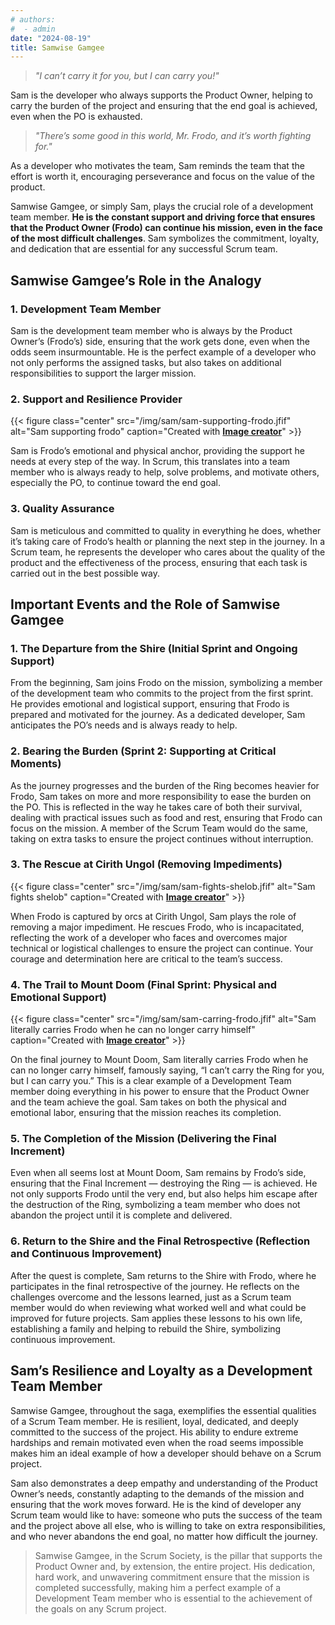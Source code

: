 ```yaml
---
# authors:
#  - admin
date: "2024-08-19"
title: Samwise Gamgee 
---
```



> *"I can’t carry it for you, but I can carry you!"*

Sam is the developer who always supports the Product Owner, helping to carry the burden of the project and ensuring that the end goal is achieved, even when the PO is exhausted.

> *"There’s some good in this world, Mr. Frodo, and it’s worth fighting for."*

As a developer who motivates the team, Sam reminds the team that the effort is worth it, encouraging perseverance and focus on the value of the product.

<!--more-->

Samwise Gamgee, or simply Sam, plays the crucial role of a development team member. **He is the constant support and driving force that ensures that the Product Owner (Frodo) can continue his mission, even in the face of the most difficult challenges**. Sam symbolizes the commitment, loyalty, and dedication that are essential for any successful Scrum team.

## Samwise Gamgee’s Role in the Analogy

### 1. Development Team Member

Sam is the development team member who is always by the Product Owner’s (Frodo’s) side, ensuring that the work gets done, even when the odds seem insurmountable. He is the perfect example of a developer who not only performs the assigned tasks, but also takes on additional responsibilities to support the larger mission.

### 2. Support and Resilience Provider

{{< figure class="center" src="/img/sam/sam-supporting-frodo.jfif" alt="Sam supporting frodo" caption="Created with [**Image creator**](https://www.bing.com/images/create?)" >}}



Sam is Frodo’s emotional and physical anchor, providing the support he needs at every step of the way. In Scrum, this translates into a team member who is always ready to help, solve problems, and motivate others, especially the PO, to continue toward the end goal.

### 3. Quality Assurance

Sam is meticulous and committed to quality in everything he does, whether it’s taking care of Frodo’s health or planning the next step in the journey. In a Scrum team, he represents the developer who cares about the quality of the product and the effectiveness of the process, ensuring that each task is carried out in the best possible way.

## Important Events and the Role of Samwise Gamgee

### 1. The Departure from the Shire (Initial Sprint and Ongoing Support)

From the beginning, Sam joins Frodo on the mission, symbolizing a member of the development team who commits to the project from the first sprint. He provides emotional and logistical support, ensuring that Frodo is prepared and motivated for the journey. As a dedicated developer, Sam anticipates the PO’s needs and is always ready to help.

### 2. Bearing the Burden (Sprint 2: Supporting at Critical Moments)

As the journey progresses and the burden of the Ring becomes heavier for Frodo, Sam takes on more and more responsibility to ease the burden on the PO. This is reflected in the way he takes care of both their survival, dealing with practical issues such as food and rest, ensuring that Frodo can focus on the mission. A member of the Scrum Team would do the same, taking on extra tasks to ensure the project continues without interruption.

### 3. The Rescue at Cirith Ungol (Removing Impediments)

{{< figure class="center" src="/img/sam/sam-fights-shelob.jfif" alt="Sam fights shelob" caption="Created with [**Image creator**](https://www.bing.com/images/create?)" >}}


When Frodo is captured by orcs at Cirith Ungol, Sam plays the role of removing a major impediment. He rescues Frodo, who is incapacitated, reflecting the work of a developer who faces and overcomes major technical or logistical challenges to ensure the project can continue. Your courage and determination here are critical to the team’s success.

### 4. The Trail to Mount Doom (Final Sprint: Physical and Emotional Support)

{{< figure class="center" src="/img/sam/sam-carring-frodo.jfif" alt="Sam literally carries Frodo when he can no longer carry himself" caption="Created with [**Image creator**](https://www.bing.com/images/create?)" >}}


On the final journey to Mount Doom, Sam literally carries Frodo when he can no longer carry himself, famously saying, “I can’t carry the Ring for you, but I can carry you.” This is a clear example of a Development Team member doing everything in his power to ensure that the Product Owner and the team achieve the goal. Sam takes on both the physical and emotional labor, ensuring that the mission reaches its completion.

### 5. The Completion of the Mission (Delivering the Final Increment)

Even when all seems lost at Mount Doom, Sam remains by Frodo’s side, ensuring that the Final Increment — destroying the Ring — is achieved. He not only supports Frodo until the very end, but also helps him escape after the destruction of the Ring, symbolizing a team member who does not abandon the project until it is complete and delivered.

### 6. Return to the Shire and the Final Retrospective (Reflection and Continuous Improvement)

After the quest is complete, Sam returns to the Shire with Frodo, where he participates in the final retrospective of the journey. He reflects on the challenges overcome and the lessons learned, just as a Scrum team member would do when reviewing what worked well and what could be improved for future projects. Sam applies these lessons to his own life, establishing a family and helping to rebuild the Shire, symbolizing continuous improvement.



## Sam’s Resilience and Loyalty as a Development Team Member

Samwise Gamgee, throughout the saga, exemplifies the essential qualities of a Scrum Team member. He is resilient, loyal, dedicated, and deeply committed to the success of the project. His ability to endure extreme hardships and remain motivated even when the road seems impossible makes him an ideal example of how a developer should behave on a Scrum project.

Sam also demonstrates a deep empathy and understanding of the Product Owner’s needs, constantly adapting to the demands of the mission and ensuring that the work moves forward. He is the kind of developer any Scrum team would like to have: someone who puts the success of the team and the project above all else, who is willing to take on extra responsibilities, and who never abandons the end goal, no matter how difficult the journey.



> Samwise Gamgee, in the Scrum Society, is the pillar that supports the Product Owner and, by extension, the entire project. His dedication, hard work, and unwavering commitment ensure that the mission is completed successfully, making him a perfect example of a Development Team member who is essential to the achievement of the goals on any Scrum project.

<br>